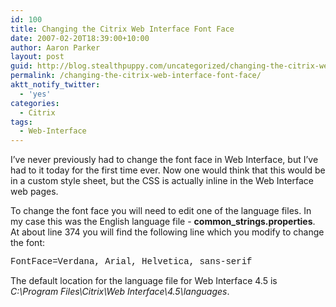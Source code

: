 ```yaml
---
id: 100
title: Changing the Citrix Web Interface Font Face
date: 2007-02-20T18:39:00+10:00
author: Aaron Parker
layout: post
guid: http://blog.stealthpuppy.com/uncategorized/changing-the-citrix-web-interface-font-face
permalink: /changing-the-citrix-web-interface-font-face/
aktt_notify_twitter:
  - 'yes'
categories:
  - Citrix
tags:
  - Web-Interface
---
```

I&#8217;ve never previously had to change the font face in Web Interface, but I&#8217;ve had to it today for the first time ever. Now one would think that this would be in a custom style sheet, but the CSS is actually inline in the Web Interface web pages.

To change the font face you will need to edit one of the language files. In my case this was the English language file - **common_strings.properties**. At about line 374 you will find the following line which you modify to change the font:

<span style="font-family: 'courier new', courier;">FontFace=Verdana, Arial, Helvetica, sans-serif</span>

The default location for the language file for Web Interface 4.5 is _C:\Program Files\Citrix\Web Interface\4.5\languages_.